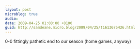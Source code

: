 ```yaml
---
layout: post
microblog: true
audio: 
date: 2009-04-25 01:00:00 +0100
guid: http://samdeane.micro.blog/2009/04/25/t1613675426.html
---
```

0-0 fittingly pathetic end to our season (home games, anyway)
